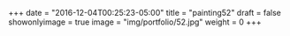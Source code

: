
+++
date = "2016-12-04T00:25:23-05:00"
title = "painting52"
draft = false
showonlyimage = true
image = "img/portfolio/52.jpg"
weight = 0
+++
